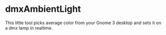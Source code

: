 # dmxAmbientLight
This little tool picks average color from your Gnome 3 desktop and sets it on a dmx lamp in realtime.
